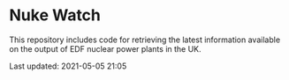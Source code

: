 # Nuke Watch

This repository includes code for retrieving the latest information available on the output of EDF nuclear power plants in the UK.

Last updated: 2021-05-05 21:05